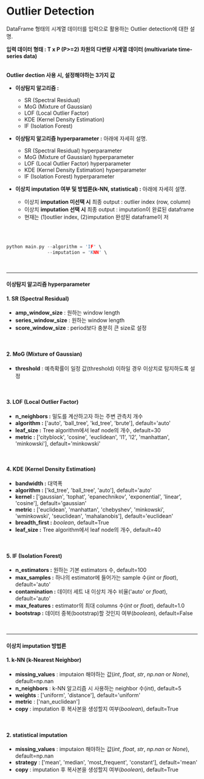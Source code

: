 # Outlier Detection

DataFrame 형태의 시계열 데이터를 입력으로 활용하는 Outlier detection에 대한 설명.

**입력 데이터 형태 : T x P (P>=2) 차원의 다변량 시계열 데이터 (multivariate time-series data)**
<br>
<br>

**Outlier dection 사용 시, 설정해야하는 3가지 값**

* **이상탐지 알고리즘 :**
  * SR (Spectral Residual)
  * MoG (Mixture of Gaussian) 
  * LOF (Local Outlier Factor) 
  * KDE (Kernel Density Estimation) 
  * IF (Isolation Forest)

* **이상탐지 알고리즘 hyperparameter :** 아래에 자세히 설명.
  * SR (Spectral Residual) hyperparameter 
  * MoG (Mixture of Gaussian) hyperparameter 
  * LOF (Local Outlier Factor) hyperparameter 
  * KDE (Kernel Density Estimation) hyperparameter 
  * IF (Isolation Forest) hyperparameter

* **이상치 imputation 여부 및 방법론(k-NN, statistical) :** 아래에 자세히 설명.
  * 이상치 **imputation 미선택 시** 최종 output : outlier index (row, column)
  * 이상치 **imputation 선택 시** 최종 output : imputation이 완료된 dataframe 
  * 현재는 (1)outlier index, (2)imputation 완성된 dataframe이 저

<br>
<br>

```c
python main.py --algorithm = 'IF' \
               --imputation = 'KNN' \
```
<br>

---------------------------
#### 이상탐지 알고리즘 hyperparameter <br>

#### 1. SR (Spectral Residual)
- **amp_window_size** : 원하는 window length
- **series_window_size** : 원하는 window length
- **score_window_size** : period보다 충분히 큰 size로 설정
              
<br>

#### 2. MoG (Mixture of Gaussian)
- **threshold** : 예측확률이 일정 값(threshold) 이하일 경우 이상치로 탐지하도록 설정

<br>

#### 3. LOF (Local Outlier Factor)
- **n_neighbors :** 밀도를 계산하고자 하는 주변 관측치 개수
- **algorithm :** ['auto', 'ball_tree', 'kd_tree', 'brute'], default='auto'
- **leaf_size :** Tree algorithm에서 leaf node의 개수, default=30
- **metric :** ['cityblock', 'cosine', 'euclidean', 'l1', 'l2', 'manhattan', 'minkowski'], default='minkowski'
<br>

#### 4. KDE (Kernel Density Estimation)
- **bandwidth :** 대역폭
- **algorithm :** ['kd_tree', 'ball_tree', 'auto'], default='auto'
- **kernel :** ['gaussian', 'tophat', 'epanechnikov', 'exponential', 'linear', 'cosine'], default='gaussian'
- **metric :** ['euclidean', 'manhattan', 'chebyshev', 'minkowski', 'wminkowski', 'seuclidean', 'mahalanobis'], default='euclidean'
- **breadth_first :** *boolean*, default=True
- **leaf_size :** Tree algorithm에서 leaf node의 개수, default=40
<br>

#### 5. IF (Isolation Forest)
- **n_estimators :** 원하는 기본 estimators 수, default=100
- **max_samples :** 하나의 estimator에 들어가는 sample 수(*int* or *float*), default='auto'
- **contamination :** 데이터 세트 내 이상치 개수 비율('auto' or *float*), default='auto'
- **max_features :** estimator의 최대 columns 수(*int* or *float*), default=1.0
- **bootstrap :** 데이터 중복(bootstrap)할 것인지 여부(*boolean*), default=False
<br>

---------------------------
#### 이상치 imputation 방법론 <br>
#### 1. k-NN (k-Nearest Neighbor)
- **missing_values** : imputaion 해야하는 값(*int*, *float*, *str*, *np.nan* or *None*), default=np.nan
- **n_neighbors** : k-NN 알고리즘 시 사용하는 neighbor 수(*int*), default=5
- **weights** : ['uniform', 'distance'], default='uniform'
- **metric** : ['nan_euclidean']
- **copy** : imputation 후 복사본을 생성할지 여부(*boolean*), default=True              
<br>

#### 2. statistical imputation 
- **missing_values** : imputaion 해야하는 값(*int*, *float*, *str*, *np.nan* or *None*), default=np.nan
- **strategy** : ['mean', 'median', 'most_frequent', 'constant'], default='mean'
- **copy** : imputation 후 복사본을 생성할지 여부(*boolean*), default=True              





